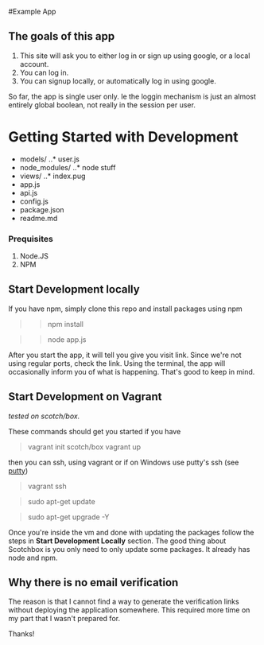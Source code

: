 #Example App

## The goals of this app
1. This site will ask you to either log in or sign up using google, or a local account.
2. You can log in.
3. You can signup locally, or automatically log in using google.

So far, the app is single user only. Ie the loggin mechanism is just an almost entirely global boolean, not really in the session per user.

# Getting Started with Development
* models/
  ..* user.js
* node_modules/
  ..* node stuff
* views/
  ..* index.pug
* app.js
* api.js
* config.js
* package.json
* readme.md


### Prequisites
1. Node.JS
2. NPM

## Start Development locally
If you have npm, simply clone this repo and install packages using npm
> >npm install

> >node app.js

After you start the app, it will tell you give you visit link. Since we're not using regular ports, check the link.
Using the terminal, the app will occasionally inform you of what is happening. That's good to keep in mind.


## Start Development on Vagrant
*tested on scotch/box.*

These commands should get you started if you have
> vagrant init scotch/box
> vagrant up

then you can ssh, using vagrant or if on Windows use putty's ssh (see [putty](http://www.putty.org))
> vagrant ssh

> sudo apt-get update

> sudo apt-get upgrade -Y

Once you're inside the vm and done with updating the packages follow the steps in **Start Development Locally** section.
The good thing about Scotchbox is you only need to only update some packages. It already
has node and npm.

## Why there is no email verification
The reason is that I cannot find a way to generate the verification links without deploying
the application somewhere. This required more time on my part that I wasn't prepared for.

Thanks!
